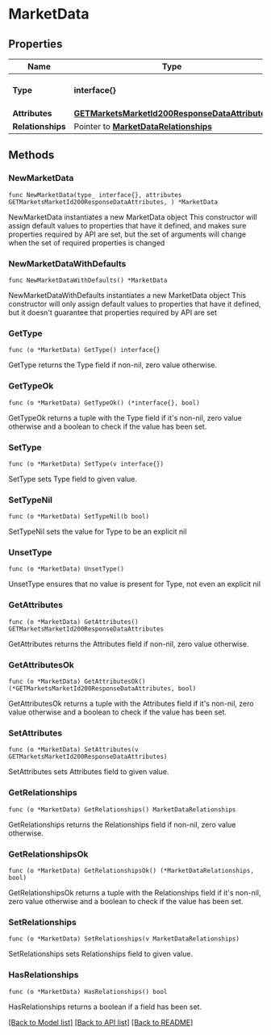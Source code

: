 # MarketData

## Properties

Name | Type | Description | Notes
------------ | ------------- | ------------- | -------------
**Type** | **interface{}** | The resource&#39;s type | 
**Attributes** | [**GETMarketsMarketId200ResponseDataAttributes**](GETMarketsMarketId200ResponseDataAttributes.md) |  | 
**Relationships** | Pointer to [**MarketDataRelationships**](MarketDataRelationships.md) |  | [optional] 

## Methods

### NewMarketData

`func NewMarketData(type_ interface{}, attributes GETMarketsMarketId200ResponseDataAttributes, ) *MarketData`

NewMarketData instantiates a new MarketData object
This constructor will assign default values to properties that have it defined,
and makes sure properties required by API are set, but the set of arguments
will change when the set of required properties is changed

### NewMarketDataWithDefaults

`func NewMarketDataWithDefaults() *MarketData`

NewMarketDataWithDefaults instantiates a new MarketData object
This constructor will only assign default values to properties that have it defined,
but it doesn't guarantee that properties required by API are set

### GetType

`func (o *MarketData) GetType() interface{}`

GetType returns the Type field if non-nil, zero value otherwise.

### GetTypeOk

`func (o *MarketData) GetTypeOk() (*interface{}, bool)`

GetTypeOk returns a tuple with the Type field if it's non-nil, zero value otherwise
and a boolean to check if the value has been set.

### SetType

`func (o *MarketData) SetType(v interface{})`

SetType sets Type field to given value.


### SetTypeNil

`func (o *MarketData) SetTypeNil(b bool)`

 SetTypeNil sets the value for Type to be an explicit nil

### UnsetType
`func (o *MarketData) UnsetType()`

UnsetType ensures that no value is present for Type, not even an explicit nil
### GetAttributes

`func (o *MarketData) GetAttributes() GETMarketsMarketId200ResponseDataAttributes`

GetAttributes returns the Attributes field if non-nil, zero value otherwise.

### GetAttributesOk

`func (o *MarketData) GetAttributesOk() (*GETMarketsMarketId200ResponseDataAttributes, bool)`

GetAttributesOk returns a tuple with the Attributes field if it's non-nil, zero value otherwise
and a boolean to check if the value has been set.

### SetAttributes

`func (o *MarketData) SetAttributes(v GETMarketsMarketId200ResponseDataAttributes)`

SetAttributes sets Attributes field to given value.


### GetRelationships

`func (o *MarketData) GetRelationships() MarketDataRelationships`

GetRelationships returns the Relationships field if non-nil, zero value otherwise.

### GetRelationshipsOk

`func (o *MarketData) GetRelationshipsOk() (*MarketDataRelationships, bool)`

GetRelationshipsOk returns a tuple with the Relationships field if it's non-nil, zero value otherwise
and a boolean to check if the value has been set.

### SetRelationships

`func (o *MarketData) SetRelationships(v MarketDataRelationships)`

SetRelationships sets Relationships field to given value.

### HasRelationships

`func (o *MarketData) HasRelationships() bool`

HasRelationships returns a boolean if a field has been set.


[[Back to Model list]](../README.md#documentation-for-models) [[Back to API list]](../README.md#documentation-for-api-endpoints) [[Back to README]](../README.md)


